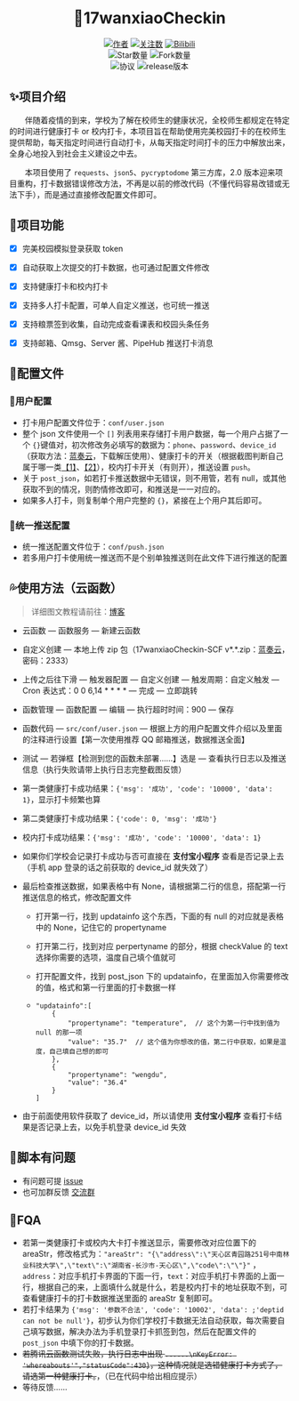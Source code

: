 <div align="center"> 
<h1 align="center">
🌈17wanxiaoCheckin
</h1> 

[![](https://img.shields.io/badge/Author-ReaJason-red "作者")](https://github.com/ReaJason/)
[![](https://img.shields.io/badge/dynamic/json?logo=github&label=GitHub+Followers&labelColor=282c34&color=181717&query=%24.data.totalSubs&url=https%3A%2F%2Fapi.spencerwoo.com%2Fsubstats%2F%3Fsource%3Dgithub%26queryKey%3DReaJason&longCache=true "关注数")](https://github.com/ReaJason)
[![Bilibili](https://img.shields.io/badge/dynamic/json?logo=data%3Aimage%2Fpng%3Bbase64%2CiVBORw0KGgoAAAANSUhEUgAAAGAAAABgCAYAAADimHc4AAAD7ElEQVR4nO2dW9WrMBCFK6ESkFAJSKiESqgEHCABCZWAhEpAAhL2ecik5dDc%2FpXLBDLfWnlqy0xmJ5BMQnq5CIIgCIIgCIIgCIIgCEIBAHQAemYfrgCunD6wAKAHsEKxALgx+bCQD8%2FS9tmgVqeDr1lLigDgZvDhXso+K9TyTBQRwRJ8AHjntl0Flh5QRAQK%2FmKxPeayWx2OXpBNBKiHvi34b7T2MC4pAvW6twR%2FRwkRKPizBN8CgEcuESj4Lwm+BwBjahEk+H8EwJRKhOaCDzW8e1JLfkUUH1NgmR3XmHffHR1l+72BSs8d7w8U+JDAnZERQMcV+CtUi7dNqFqibB4J7vtrq7xKCuAasbTMXCL4T+5aVk6+2xHUrWdhruAR6HIJcOeu2UHI8zyAe2ytWfEdWz9PVvQ8YAmIQ5dDAB9LFsMVAv8oMO2zAGrC5WNIarRiAuKR9jYEd9pY08aa6uUzIHGRdkgKd8pY0yc1WjEBAqypDYoAG0QAZkQAZkQAZkQAZk4vANQenjsSzS3I%2FwcSbXU5jQBUkRtdf4Rar90v8kSv3+I3ffCCSpk8I%2Fw+lgDkdI%2Fv2rEp2CaiWm1AsDQLlDAD+dlFXLMeAaCSeLZdaSFE5VUQNot38cKuEeBgAsSuG0flVZBmEanbXfNQAsS0fgBYIn2fIu3%2FBBMHEyBmDXlFfA8IzeHb+Ems4WAChKykrVA9ZfsQTL57jXzRg4A5wC%2FA8N4ADiZAZwm2XjW75Qh2KOTfA0p4kygPw28OJcCVgn3nDnYo2EwEYRgGH0qAMyICMCMCMCMCMCMCMCMCMCMCfP3qwHDOQ4AAUekTk8FaBRihJnZdYbvtCGC7LvmkM63GjVDINPFrQgCq5ETXfmMzI90FXzPvfqt7x4rEu%2FZaEcCUxFvgz2zO+BUn6UkoaEEAsptiMSX5e8FoRYCN7cVgb4Vq7U%2FH50Pq4JNP7Qiw8UFnJwcK+tXy+Wj6PLEvPgHSHv5UgwA1IQIwwyFAyLJin9RoxYgAzAQIkPwNmf26busC+OIx5TDqo5nDT+F%2FSS%2F9CYzwb+No49zNy2evkYv0LywGGAXUvp6eSneycqOic0w20k7CNgKE7jJunSGLACTCxF27ylmQc98T5MQUH49swd+I0HPXslLKnT0N+wnkrTKi9JZL%2FL9i1SorMmdeQ4TQQ7OFMxIMzGD45w8nUL1im7efENZLJpgPSw0pfz0cdt4U3230Td%2FTvx2R6d2FrHhEWLkq5PELOMsRPHCPnAZGv1xJteL7jbJiaW3sB2nDvPC%2FosSYvjRQz4cJ6n7KO3rYQL7M+L6nVtfDVRAEQRAEQRAEQRAEIZ5%2FSAXmdfXaoQsAAAAASUVORK5CYII%3D&label=bilibili+fans&labelColor=FE7398&color=282c34&query=%24.data.totalSubs&url=https%3A%2F%2Fapi.spencerwoo.com%2Fsubstats%2F%3Fsource%3Dbilibili%26queryKey%3D233683051&longCache=true)](https://space.bilibili.com/233683051)
<br>
![](https://img.shields.io/github/stars/ReaJason/17wanxiaoCheckin-Actions?style=social "Star数量")
![](https://img.shields.io/github/forks/ReaJason/17wanxiaoCheckin-Actions?style=social "Fork数量")
<br>
![](https://img.shields.io/github/license/ReaJason/17wanxiaoCheckin-Actions "协议")
![](https://img.shields.io/github/v/release/ReaJason/17wanxiaoCheckin-Actions "release版本")

</div>

## ✨项目介绍

&emsp;&emsp;伴随着疫情的到来，学校为了解在校师生的健康状况，全校师生都规定在特定的时间进行健康打卡 or 校内打卡，本项目旨在帮助使用完美校园打卡的在校师生提供帮助，每天指定时间进行自动打卡，从每天指定时间打卡的压力中解放出来，全身心地投入到社会主义建设之中去。

&emsp;&emsp;本项目使用了 `requests`、`json5`、`pycryptodome` 第三方库，2.0 版本迎来项目重构，打卡数据错误修改方法，不再是以前的修改代码（不懂代码容易改错或无法下手），而是通过直接修改配置文件即可。



## 🔰项目功能

* [x] 完美校园模拟登录获取 token
* [x] 自动获取上次提交的打卡数据，也可通过配置文件修改
* [x] 支持健康打卡和校内打卡
* [x] 支持多人打卡配置，可单人自定义推送，也可统一推送
* [x] 支持粮票签到收集，自动完成查看课表和校园头条任务
* [x] 支持邮箱、Qmsg、Server 酱、PipeHub 推送打卡消息




## 🎨配置文件



### 💃用户配置

- 打卡用户配置文件位于：`conf/user.json`
- 整个 json 文件使用一个 `[]` 列表用来存储打卡用户数据，每一个用户占据了一个 `{}`键值对，初次修改务必填写的数据为：`phone`、`password`、`device_id`（获取方法：[蓝奏云](https://lingsiki.lanzous.com/iQamDmt165i)，下载解压使用）、健康打卡的开关（根据截图判断自己属于哪一类[【1】](https://cdn.jsdelivr.net/gh/ReaJason/17wanxiaoCheckin/Pictures/one.png)、[【2】](https://cdn.jsdelivr.net/gh/ReaJason/17wanxiaoCheckin/Pictures/two.png)），校内打卡开关（有则开），推送设置 `push`。
- 关于 `post_json`，如若打卡推送数据中无错误，则不用管，若有 null，或其他获取不到的情况，则酌情修改即可，和推送是一一对应的。
- 如果多人打卡，则复制单个用户完整的 `{}`，紧接在上个用户其后即可。



### 🤝统一推送配置

- 统一推送配置文件位于：`conf/push.json`
- 若多用户打卡使用统一推送而不是个别单独推送则在此文件下进行推送的配置



## 💦使用方法（云函数）

> 详细图文教程请前往：[博客](https://reajason.top/2021/03/19/17wanxiaocheckinscf/)

- 云函数 — 函数服务 — 新建云函数

- 自定义创建 — 本地上传 zip 包（17wanxiaoCheckin-SCF v*.*.zip：[蓝奏云](https://lingsiki.lanzous.com/b0ekhmcxe)，密码：2333）

- 上传之后往下滑 — 触发器配置 — 自定义创建 — 触发周期：自定义触发 — Cron 表达式：0 0 6,14 * * * * — 完成 — 立即跳转

- 函数管理 — 函数配置 — 编辑 — 执行超时时间：900 — 保存

- 函数代码 — `src/conf/user.json` — 根据上方的用户配置文件介绍以及里面的注释进行设置【第一次使用推荐 QQ 邮箱推送，数据推送全面】

- 测试 — 若弹框【检测到您的函数未部署......】选是 — 查看执行日志以及推送信息（执行失败请带上执行日志完整截图反馈）

- 第一类健康打卡成功结果：`{'msg': '成功', 'code': '10000', 'data': 1}`，显示打卡频繁也算

- 第二类健康打卡成功结果：`{'code': 0, 'msg': '成功'}`

- 校内打卡成功结果：`{'msg': '成功', 'code': '10000', 'data': 1}`

- 如果你们学校会记录打卡成功与否可直接在 **支付宝小程序** 查看是否记录上去（手机 app 登录的话之前获取的 device_id 就失效了）

- 最后检查推送数据，如果表格中有 None，请根据第二行的信息，搭配第一行推送信息的格式，修改配置文件

  - 打开第一行，找到 updatainfo 这个东西，下面的有 null 的对应就是表格中的 None，记住它的 propertyname

  - 打开第二行，找到对应 perpertyname 的部分，根据 checkValue 的 text 选择你需要的选项，温度自己填个值就可

  - 打开配置文件，找到 post_json 下的 updatainfo，在里面加入你需要修改的值，格式和第一行里面的打卡数据一样

  - ```
    "updatainfo":[
    	{
        	"propertyname": "temperature",  // 这个为第一行中找到值为 null 的那一项
            "value": "35.7"  // 这个值为你想改的值，第二行中获取，如果是温度，自己填自己想的即可
        },
        {
        	"propertyname": "wengdu",
        	"value": "36.4"
        }
    ]
    ```

     

- 由于前面使用软件获取了 device_id，所以请使用 **支付宝小程序** 查看打卡结果是否记录上去，以免手机登录 device_id 失效




## 🙋‍脚本有问题
* 有问题可提 [issue](https://github.com/ReaJason/17wanxiaoCheckin-Actions/issues)
* 也可加群反馈 [交流群](https://github.com/ReaJason/17wanxiaoCheckin-Actions/issues/30)



## 📜FQA

- 若第一类健康打卡或校内大卡打卡推送显示，需要修改对应位置下的 areaStr，修改格式为：`"areaStr": "{\"address\":\"天心区青园路251号中南林业科技大学\",\"text\":\"湖南省-长沙市-天心区\",\"code\":\"\"}"` ，`address`：对应手机打卡界面的下面一行，`text`：对应手机打卡界面的上面一行，根据自己的来，上面填什么就是什么，若是校内打卡的地址获取不到，可查看健康打卡的打卡数据推送里面的 areaStr 复制即可。
- 若打卡结果为 `{'msg': '参数不合法', 'code': '10002', 'data': ;'deptid can not be null'}`，初步认为你们学校打卡数据无法自动获取，每次需要自己填写数据，解决办法为手机登录打卡抓签到包，然后在配置文件的 `post_json` 中填下你的打卡数据。
- ~~若腾讯云函数测试失败，执行日志中出现 `......\nKeyError: 'whereabouts'","statusCode":430}`，这种情况就是选错健康打卡方式了，请选第一种健康打卡。~~，（已在代码中给出相应提示）
- 等待反馈......

